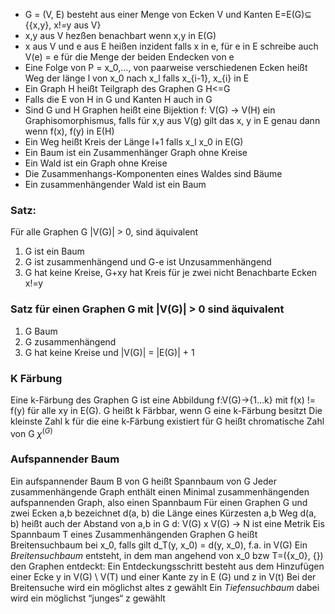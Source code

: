 - G = (V, E) besteht aus einer Menge von Ecken V und Kanten E=E(G)$\subseteq$ {{x,y}, x!=y aus V}
- x,y aus V hezßen benachbart wenn x,y in E(G)
- x aus V und e aus E heißen inzident falls x in e, für e in E schreibe auch V(e) = e für die Menge der beiden Endecken von e
- Eine Folge von P = x_0,…, von paarweise verschiedenen Ecken heißt Weg der länge l von x_0 nach x_l falls x_{i-1}, x_{i} in E
- Ein Graph H heißt Teilgraph des Graphen G  H<=G 
- Falls die E von H  in G   und Kanten H auch in G
 - Sind G und H Graphen heißt eine Bijektion f: V(G) -> V(H) ein Graphisomorphismus, falls für x,y aus V(g) gilt das x, y in E genau dann wenn f(x), f(y) in E(H)
- Ein Weg heißt Kreis der Länge l+1 falls x_l  x_0 in E(G)
- Ein Baum ist ein Zusammenhänger Graph ohne Kreise
- Ein Wald ist ein Graph ohne Kreise
- Die Zusammenhangs-Komponenten eines Waldes sind Bäume
- Ein zusammenhängender Wald ist ein Baum

### Satz:
Für alle Graphen G |V(G)| > 0, sind äquivalent
1. G ist ein Baum
2. G ist zusammenhängend und G-e ist Unzusammenhängend 
3. G hat keine Kreise, G+xy hat Kreis für je zwei nicht Benachbarte Ecken x!=y

### Satz für einen Graphen G  mit |V(G)| > 0 sind äquivalent
1. G Baum
2. G zusammenhängend
3. G hat keine Kreise und |V(G)| = |E(G)| + 1

### K Färbung
Eine k-Färbung des Graphen G ist eine Abbildung f:V(G)->{1…k} mit f(x) != f(y) für alle xy in E(G). G heißt k Färbbar, wenn G eine k-Färbung besitzt
Die kleinste Zahl k für die eine k-Färbung existiert für G heißt chromatische Zahl von G
$\chi ^{(G)}$ 


### Aufspannender Baum
Ein aufspannender Baum B von G heißt Spannbaum von G
Jeder zusammenhängende Graph enthält einen Minimal zusammenhängenden aufspannenden Graph, also einen Spannbaum
Für einen Graphen G und zwei Ecken a,b bezeichnet d(a, b) die Länge eines Kürzesten a,b Weg
d(a, b) heißt auch der Abstand von a,b in G
d: V(G) x V(G) -> N ist eine Metrik 
Eis Spannbaum T eines Zusammenhängenden Graphen G heißt Breitensuchbaum bei x_0, falls gilt
d_T(y, x_0) = d(y, x_0), f.a.  in V(G)
Ein *Breitensuchbaum* entsteht, in dem man angehend von x_0 bzw T=({x_0}, {}) den Graphen entdeckt: Ein Entdeckungsschritt besteht aus dem Hinzufügen einer Ecke y in V(G) \ V(T) und einer Kante zy in E (G) und z in V(t) 
Bei der Breitensuche wird ein möglichst altes z gewählt
Ein *Tiefensuchbaum* dabei wird ein möglichst “junges“ z gewählt